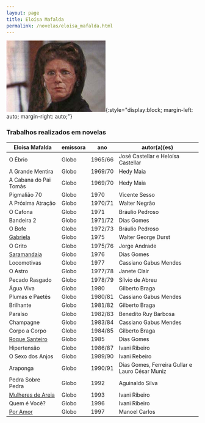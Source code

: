 ```yaml
---
layout: page
title: Eloísa Mafalda
permalink: /novelas/eloisa_mafalda.html
---
```


![Eloísa Mafalda](/novelas/img/eloisa_mafalda.jpg){:style="display:block; margin-left: auto; margin-right: auto;"}

### Trabalhos realizados em novelas

Eloísa Mafalda | emissora | ano | autor(a)(es)
-------------- | -------- | --- | ------------
O Ébrio | Globo | 1965/66 | José Castellar e Heloísa Castellar
A Grande Mentira | Globo | 1969/70 | Hedy Maia
A Cabana do Pai Tomás | Globo | 1969/70 | Hedy Maia
Pigmalião 70 | Globo | 1970 | Vicente Sesso
A Próxima Atração | Globo | 1970/71 | Walter Negrão
O Cafona | Globo | 1971 | Bráulio Pedroso
Bandeira 2 | Globo | 1971/72 | Dias Gomes
O Bofe | Globo | 1972/73 | Bráulio Pedroso
[Gabriela](/novelas/gabriela.html) | Globo | 1975 | Walter George Durst
O Grito | Globo | 1975/76 | Jorge Andrade
[Saramandaia](/novelas/saramandaia.html) | Globo | 1976 | Dias Gomes
Locomotivas | Globo | 1977 | Cassiano Gabus Mendes
O Astro | Globo | 1977/78 | Janete Clair
Pecado Rasgado | Globo | 1978/79 | Sílvio de Abreu
Água Viva | Globo | 1980 | Gilberto Braga
Plumas e Paetês | Globo | 1980/81 | Cassiano Gabus Mendes
Brilhante | Globo | 1981/82 | Gilberto Braga
Paraíso | Globo | 1982/83 | Benedito Ruy Barbosa
Champagne | Globo | 1983/84 | Cassiano Gabus Mendes
Corpo a Corpo | Globo | 1984/85 | Gilberto Braga
[Roque Santeiro](/novelas/roque_santeiro.html) | Globo | 1985 | Dias Gomes
Hipertensão | Globo | 1986/87 | Ivani Ribeiro
O Sexo dos Anjos | Globo | 1989/90 | Ivani Rebeiro
Araponga | Globo | 1990/91 | Dias Gomes, Ferreira Gullar e Lauro César Muniz
Pedra Sobre Pedra | Globo | 1992 | Aguinaldo Silva
[Mulheres de Areia](/novelas/mulheres_de_areia2.html) | Globo | 1993 | Ivani Ribeiro
Quem é Você? | Globo | 1996 | Ivani Ribeiro
[Por Amor](/novelas/por_amor.html) | Globo | 1997 | Manoel Carlos
